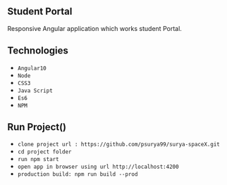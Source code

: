 Student Portal
------------------------------
Responsive Angular application which works student Portal.

Technologies
------------------------------

* ``Angular10``
*  ``Node``
* ``CSS3``
* ``Java Script``
* ``Es6``
* ``NPM``


Run Project()
------------------------------
* ``clone project url : https://github.com/psurya99/surya-spaceX.git``
 * ``cd project folder``
* ``run npm start``
* ``open app in browser using url http://localhost:4200``
* ``production build: npm run build --prod``

